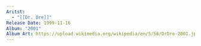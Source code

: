 ```yaml
---
Aritst:
  - "[[Dr. Dre]]"
Release Date: 1999-11-16
Album: "2001"
Album Art: https://upload.wikimedia.org/wikipedia/en/5/56/DrDre-2001.jpg
---
```

